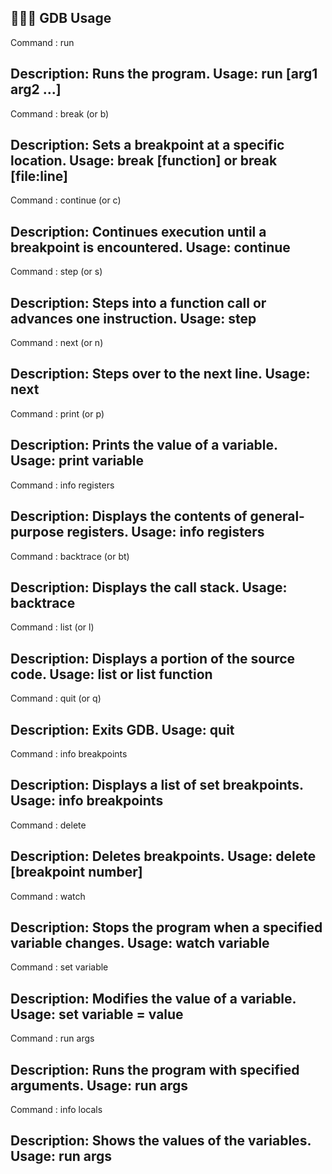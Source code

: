 ## 🧑🏻‍💻 GDB Usage

Command : run

Description: Runs the program.
Usage: run [arg1 arg2 ...]
------------------------------------------------------------------------------
Command : break (or b)

Description: Sets a breakpoint at a specific location.
Usage: break [function] or break [file:line]
------------------------------------------------------------------------------
Command : continue (or c)

Description: Continues execution until a breakpoint is encountered.
Usage: continue
------------------------------------------------------------------------------
Command : step (or s)

Description: Steps into a function call or advances one instruction.
Usage: step
------------------------------------------------------------------------------
Command : next (or n)

Description: Steps over to the next line.
Usage: next
------------------------------------------------------------------------------
Command : print (or p)

Description: Prints the value of a variable.
Usage: print variable
------------------------------------------------------------------------------
Command : info registers

Description: Displays the contents of general-purpose registers.
Usage: info registers
------------------------------------------------------------------------------
Command : backtrace (or bt)

Description: Displays the call stack.
Usage: backtrace
------------------------------------------------------------------------------
Command : list (or l)

Description: Displays a portion of the source code.
Usage: list or list function
------------------------------------------------------------------------------
Command : quit (or q)

Description: Exits GDB.
Usage: quit
------------------------------------------------------------------------------
Command : info breakpoints

Description: Displays a list of set breakpoints.
Usage: info breakpoints
------------------------------------------------------------------------------
Command : delete

Description: Deletes breakpoints.
Usage: delete [breakpoint number]
------------------------------------------------------------------------------
Command : watch

Description: Stops the program when a specified variable changes.
Usage: watch variable
------------------------------------------------------------------------------
Command : set variable

Description: Modifies the value of a variable.
Usage: set variable = value
------------------------------------------------------------------------------
Command : run args

Description: Runs the program with specified arguments.
Usage: run args
------------------------------------------------------------------------------
Command : info locals

Description: Shows the values of the variables.
Usage: run args
------------------------------------------------------------------------------
